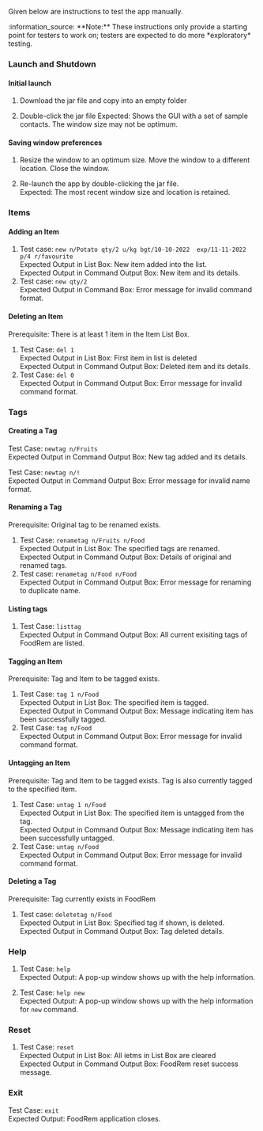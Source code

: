 <!-- markdownlint-disable-file first-line-h1 -->
Given below are instructions to test the app manually.

<div markdown="span" class="alert alert-info">:information_source: **Note:** These instructions only provide a starting point for testers to work on; testers are expected to do more *exploratory* testing.

</div>

### Launch and Shutdown

#### Initial launch

1. Download the jar file and copy into an empty folder

1. Double-click the jar file Expected: Shows the GUI with a set of sample contacts. The window size may not be optimum.

#### Saving window preferences

1. Resize the window to an optimum size. Move the window to a different location. Close the window.

1. Re-launch the app by double-clicking the jar file.<br>
   Expected: The most recent window size and location is retained.

### Items

#### Adding an Item
1. Test case: `new n/Potato qty/2 u/kg bgt/10-10-2022  exp/11-11-2022 p/4 r/favourite` <br> Expected Output in List Box: New item added into the list. <br> Expected Output in Command Output Box: New item and its details.
2. Test case: `new qty/2` <br> Expected Output in Command Box: Error message for invalid command format.

#### Deleting an Item
Prerequisite: There is at least 1 item in the Item List Box.

1. Test Case: `del 1`<br> Expected Output in List Box: First item in list is deleted <br> Expected Output in Command Output Box: Deleted item and its details.
2. Test Case: `del 0`<br> Expected Output in Command Output Box: Error message for invalid command format.

### Tags

#### Creating a Tag
Test Case: `newtag n/Fruits`<br> Expected Output in Command Output Box: New tag added and its details.

Test Case: `newtag n/!`<br> Expected Output in Command Output Box: Error message for invalid name format.

#### Renaming a Tag
Prerequisite: Original tag to be renamed exists.

1. Test Case: `renametag n/Fruits n/Food`<br> Expected Output in List Box: The specified tags are renamed. <br> Expected Output in Command Output Box: Details of original and renamed tags.
2.  Test case: `renametag n/Food n/Food` <br>Expected Output in Command Output Box: Error message for renaming to duplicate name.

#### Listing tags
1. Test Case: `listtag` <br> Expected Output in Command Output Box: All current exisiting tags of FoodRem are listed.


#### Tagging an Item
Prerequisite: Tag and Item to be tagged exists.

1. Test Case: `tag 1 n/Food`<br> Expected Output in List Box: The specified item is tagged. <br> Expected Output in Command Output Box: Message indicating item has been successfully tagged.
2. Test Case: `tag n/Food`<br> Expected Output in Command Output Box: Error message for invalid command format.

#### Untagging an Item
Prerequisite: Tag and Item to be tagged exists. Tag is also currently tagged to the specified item.

1. Test Case: `untag 1 n/Food`<br> Expected Output in List Box: The specified item is untagged from the tag. <br> Expected Output in Command Output Box: Message indicating item has been successfully untagged.
2. Test Case: `untag n/Food`<br> Expected Output in Command Output Box: Error message for invalid command format.

#### Deleting a Tag
Prerequisite: Tag currently exists in FoodRem

1. Test case: `deletetag n/Food`<br> Expected Output in List Box: Specified tag if shown, is deleted. <br> Expected Output in Command Output Box: Tag deleted details.

### Help

1. Test Case: `help`<br> Expected Output: A pop-up window shows up with the help information.

1. Test Case: `help new`<br> Expected Output: A pop-up window shows up with the help information for `new` command.


### Reset
1. Test Case: `reset`<br> Expected Output in List Box: All ietms in List Box are cleared <br> Expected Output in Command Output Box: FoodRem reset success message.


### Exit
Test Case: `exit`<br> Expected Output: FoodRem application closes.
